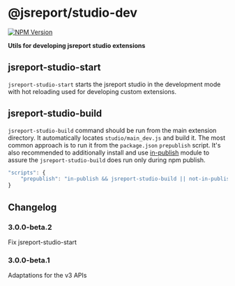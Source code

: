 # @jsreport/studio-dev

[![NPM Version](http://img.shields.io/npm/v/@jsreport/studio-dev.svg?style=flat-square)](https://npmjs.com/package/@jsreport/studio-dev)

**Utils for developing jsreport studio extensions**

## jsreport-studio-start
`jsreport-studio-start` starts the jsreport studio in the development mode with hot reloading used for developing custom extensions.

## jsreport-studio-build

`jsreport-studio-build` command should be run from the main extension directory. It automatically locates `studio/main_dev.js` and build it. The most common approach is to run it from the `package.json`  `prepublish` script. It's also recommended to additionally install and use [in-publish](https://github.com/iarna/in-publish) module to assure the `jsreport-studio-build` does run only during npm publish.

```js
"scripts": {  
    "prepublish": "in-publish && jsreport-studio-build || not-in-publish"
}
```

## Changelog

### 3.0.0-beta.2

Fix jsreport-studio-start


### 3.0.0-beta.1

Adaptations for the v3 APIs



